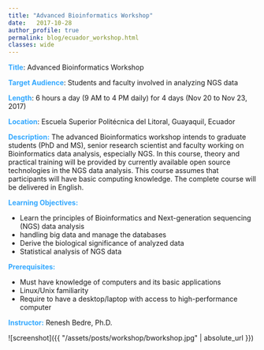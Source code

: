 ```yaml
---
title: "Advanced Bioinformatics Workshop"
date:   2017-10-28
author_profile: true
permalink: blog/ecuador_workshop.html
classes: wide
---
```



**<span style="color:#33a8ff">Title</span>**: Advanced Bioinformatics Workshop

**<span style="color:#33a8ff">Target Audience</span>**: Students and faculty involved in analyzing NGS data

**<span style="color:#33a8ff">Length</span>**: 6 hours a day (9 AM to 4 PM daily) for 4 days (Nov 20 to Nov 23, 2017)

**<span style="color:#33a8ff">Location</span>**: Escuela Superior Politécnica del Litoral, Guayaquil, Ecuador

**<span style="color:#33a8ff">Description:</span>**
The advanced Bioinformatics workshop intends to graduate students (PhD and MS), senior research scientist and
faculty working on Bioinformatics data analysis, especially NGS. In this course, theory and practical training will
be provided by currently available open source technologies in the NGS data analysis. This course assumes that
participants will have basic computing knowledge. The complete course will be delivered in English.

**<span style="color:#33a8ff">Learning Objectives:</span>**
 - Learn the principles of Bioinformatics and Next-generation sequencing (NGS) data analysis
 - handling big data and manage the databases
 - Derive the biological significance of analyzed data
 - Statistical analysis of NGS data

**<span style="color:#33a8ff">Prerequisites:</span>**
 - Must have knowledge of computers and its basic applications
 - Linux/Unix familiarity
 - Require to have a desktop/laptop with access to high-performance computer

**<span style="color:#33a8ff">Instructor:</span>**
Renesh Bedre, Ph.D.

![screenshot]({{ "/assets/posts/workshop/bworkshop.jpg" | absolute_url }})
